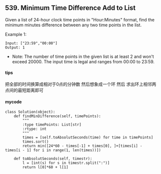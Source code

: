 ## 539. Minimum Time Difference Add to List

Given a list of 24-hour clock time points in "Hour:Minutes" format, find the minimum minutes difference between any two time points in the list.

Example 1:

```
Input: ["23:59","00:00"]
Output: 1
```

- Note:
The number of time points in the given list is at least 2 and won't exceed 20000.
The input time is legal and ranges from 00:00 to 23:59.

#### tips
把全部的时间换算成相对于0点的分钟数
然后想象成一个环 然后 求出环上相邻两点间的最短距离即可

#### mycode

```
class Solution(object):
    def findMinDifference(self, timePoints):
        """
        :type timePoints: List[str]
        :rtype: int
        """
        times = [self.toAbsolutSeconds(time) for time in timePoints]
        times.sort()
        return min([24*60 - times[-1] + times[0], ]+[times[i] - times[i - 1] for i in range(1, len(times))])

    def toAbsolutSeconds(self, timestr):
        l = [int(s) for s in timestr.split(":")]
        return l[0]*60 + l[1]
```
